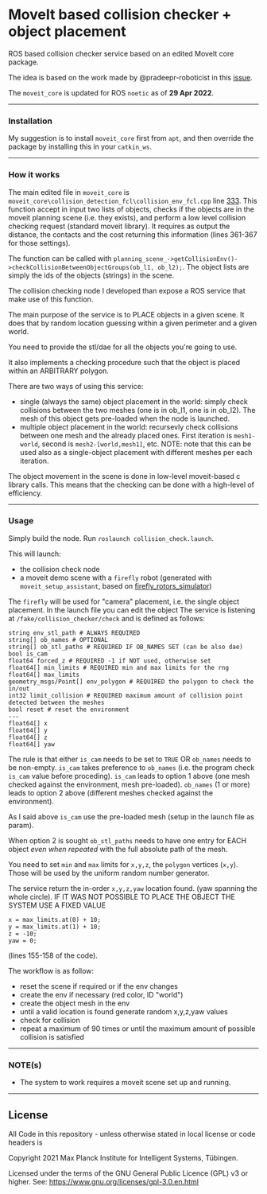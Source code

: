 # MoveIt based collision checker + object placement

ROS based collision checker service based on an edited MoveIt core package. 

The idea is based on the work made by @pradeepr-roboticist in this [issue](https://github.com/ros-planning/moveit/issues/2097).

The `moveit_core` is updated for ROS `noetic` as of **29 Apr 2022**.

_______
### Installation

My suggestion is to install `moveit_core` first from `apt`, and then override the package by installing this in your `catkin_ws`.

_______
### How it works

The main edited file in `moveit_core` is `moveit_core\collision_detection_fcl\collision_env_fcl.cpp` line [333](https://github.com/eliabntt/moveit_based_collision_checker_and_placement/blob/main/moveit_core/collision_detection_fcl/src/collision_env_fcl.cpp#L333).
This function accept in input two lists of objects, checks if the objects are in the moveit planning scene (i.e. they exists), and perform a low level collision checking request (standard moveit library).
It requires as output the distance, the contacts and the cost returning this information (lines 361-367 for those settings).

The function can be called with `planning_scene_->getCollisionEnv()->checkCollisionBetweenObjectGroups(ob_l1, ob_l2);`.
The object lists are simply the ids of the objects (strings) in the scene.

The collision checking node I developed than expose a ROS service that make use of this function.

The main purpose of the service is to PLACE objects in a given scene. It does that by random location guessing within a given perimeter and a given world.

You need to provide the stl/dae for all the objects you're going to use.

It also implements a checking procedure such that the object is placed within an ARBITRARY polygon.

There are two ways of using this service:
- single (always the same) object placement in the world: simply check collisions between the two meshes (one is in ob_l1, one is in ob_l2). The mesh of this object gets pre-loaded when the node is launched.
- multiple object placement in the world: recursevly check collisions between one mesh and the already placed ones. First iteration is `mesh1-world`, second is `mesh2-[world,mesh1]`, etc. NOTE: note that this can be used also as a single-object placement with different meshes per each iteration.

The object movement in the scene is done in low-level moveit-based c library calls. This means that the checking can be done with a high-level of efficiency.

_________
### Usage

Simply build the node.
Run `roslaunch collision_check.launch`.

This will launch:
- the collision check node
- a moveit demo scene with a `firefly` robot (generated with `moveit_setup_assistant`, based on [firefly_rotors_simulator](https://github.com/ethz-asl/rotors_simulator/blob/master/rotors_description/urdf/firefly.xacro))

The `firefly` will be used for "camera" placement, i.e. the single object placement. In the launch file you can edit the object
The service is listening at `/fake/collision_checker/check` and is defined as follows:

```
string env_stl_path # ALWAYS REQUIRED
string[] ob_names # OPTIONAL
string[] ob_stl_paths # REQUIRED IF OB_NAMES SET (can be also dae)
bool is_cam
float64 forced_z # REQUIRED -1 if NOT used, otherwise set
float64[] min_limits # REQUIRED min and max limits for the rng
float64[] max_limits
geometry_msgs/Point[] env_polygon # REQUIRED the polygon to check the in/out
int32 limit_collision # REQUIRED maximum amount of collision point detected between the meshes
bool reset # reset the environment
---
float64[] x
float64[] y
float64[] z
float64[] yaw
```

The rule is that either `is_cam` needs to be set to `TRUE` OR `ob_names` needs to be non-empty.
`is_cam` takes preference to `ob_names` (i.e. the program check `is_cam` value before proceding).
`is_cam` leads to option 1 above (one mesh checked against the environment, mesh pre-loaded).
`ob_names` (1 or more) leads to option 2 above (different meshes checked against the environment).

As I said above `is_cam` use the pre-loaded mesh (setup in the launch file as param).

When option 2 is sought `ob_stl_paths` needs to have one entry for EACH object *even when repeated* with the full absolute path of the mesh.

You need to set `min` and `max` limits for `x,y,z`, the `polygon` vertices (`x,y`). Those will be used by the uniform random number generator.

The service return the in-order `x,y,z,yaw` location found. (yaw spanning the whole circle).
IF IT WAS NOT POSSIBLE TO PLACE THE OBJECT THE SYSTEM USE A FIXED VALUE
```
x = max_limits.at(0) + 10;
y = max_limits.at(1) + 10;
z = -10;
yaw = 0;
```
(lines 155-158 of the code).



The workflow is as follow:
- reset the scene if required or if the env changes
- create the env if necessary (red color, ID "world")
- create the object mesh in the env
- until a valid location is found generate random x,y,z,yaw values
- check for collision
- repeat a maximum of 90 times or until the maximum amount of possible collision is satisfied

__________
### NOTE(s)

- The system to work requires a moveit scene set up and running.

___________
## License

All Code in this repository - unless otherwise stated in local license or code headers is

Copyright 2021 Max Planck Institute for Intelligent Systems, Tübingen.

Licensed under the terms of the GNU General Public Licence (GPL) v3 or higher. See: https://www.gnu.org/licenses/gpl-3.0.en.html
